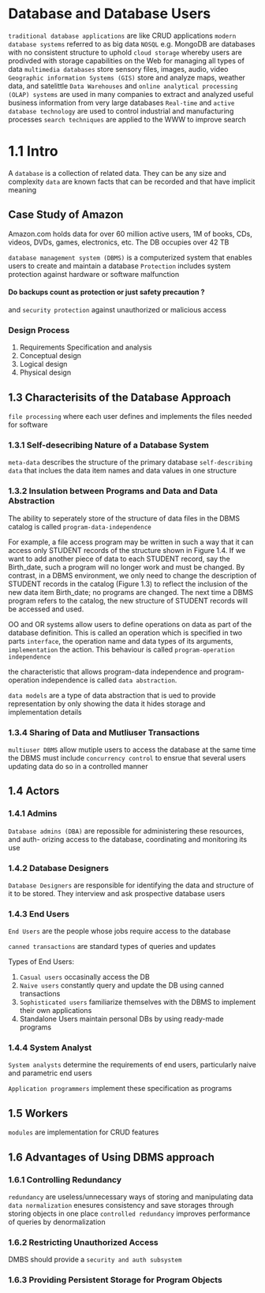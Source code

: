 # Database and Database Users

``` traditional database applications ``` are like CRUD applications
``` modern database systems ``` referred to as big data
``` NOSQL ``` e.g. MongoDB are databases with no consistent structure to uphold
``` cloud storage ``` whereby users are prodivded with storage capabilities on the Web for managing all types of data
``` multimedia databases ``` store sensory files, images, audio, video
``` Geographic information Systems (GIS)``` store and analyze maps, weather data, and satelittle
``` Data Warehouses ``` and ``` online analytical processing (OLAP) systems ``` are used in many companies to extract and analyzed useful business information from very large databases 
``` Real-time ``` and ``` active database technology ``` are used to control industrial and manufacturing processes
``` search techniques ``` are applied to the WWW to improve search

# 1.1 Intro

A ``` database ``` is a collection of related data. They can be any size and complexity
``` data ``` are known facts that can be recorded and that have implicit meaning

## Case Study of Amazon
Amazon.com holds data for over 60 million active users, 1M of books, CDs, videos, DVDs, games, electronics, etc. 
The DB occupies over 42 TB

``` database management system (DBMS) ``` is a computerized system that enables users to create and maintain a database
``` Protection ``` includes system protection against hardware or software malfunction 
#### Do backups count as protection or just safety precaution ?
and `` security protection `` against unauthorized or malicious access

### Design Process
1. Requirements Specification and analysis
2. Conceptual design
3. Logical design
4. Physical design

## 1.3 Characterisits of the Database Approach
``` file processing ``` where each user defines and implements the files needed for software 

### 1.3.1 Self-desecribing Nature of a Database System
``` meta-data ``` describes the structure of the primary database
``` self-describing data ``` that inclues the data item names and data values in one structure

### 1.3.2 Insulation between Programs and Data and Data Abstraction
The ability to seperately store of the structure of data files in the DBMS catalog 
is called ``` program-data-independence ```

For example, a file access program may be written in such a way that it can access
only STUDENT records of the structure shown in Figure 1.4. If we want to add
another piece of data to each STUDENT record, say the Birth_date, such a program
will no longer work and must be changed. By contrast, in a DBMS environment, we
only need to change the description of STUDENT records in the catalog (Figure 1.3)
to reflect the inclusion of the new data item Birth_date; no programs are changed.
The next time a DBMS program refers to the catalog, the new structure of
STUDENT records will be accessed and used.

OO and OR systems allow users to define operations on data as part of the database
definition. This is called an operation which is specified in two parts `interface`,
the operation name and data types of its arguments, `implementation` the action.
This behaviour is called `program-operation independence`

the characteristic that allows program-data independence and program-operation 
independence is called `data abstraction`.

``data models`` are a type of data abstraction that is ued to provide representation
by only showing the data it hides storage and implementation details

### 1.3.4 Sharing of Data and Mutliuser Transactions
``multiuser DBMS`` allow mutiple users to access the database at the same time
the DBMS must include `concurrency control` to ensrue that several users updating 
data do so in a controlled manner 

## 1.4 Actors
### 1.4.1 Admins
``Database admins (DBA)`` are repossible for administering these resources, and auth-
orizing access to the database, coordinating and monitoring its use

### 1.4.2 Database Designers
``Database Designers`` are responsible for identifying the data and structure of it 
to be stored. They interview and ask prospective database users

### 1.4.3 End Users
``End Users`` are the people whose jobs require access to the database

``canned transactions`` are standard types of queries and updates

Types of End Users:
1. `Casual users` occasinally access the DB
2. `Naive users` constantly query and update the DB using canned transactions
3. `Sophisticated users` familiarize themselves with the DBMS to implement their 
    own applications
4. Standalone Users maintain personal DBs by using ready-made programs

### 1.4.4 System Analyst

`System analysts` determine the requirements of end users, particularly naive and
parametric end users 

`Application programmers` implement these specification as programs

## 1.5 Workers
`modules` are implementation for CRUD features

## 1.6 Advantages of Using DBMS approach
### 1.6.1 Controlling Redundancy
`redundancy` are useless/unnecessary ways of storing and manipulating data
`data normalization` enesures consistency and save storages through storing objects 
in one place
`controlled redundancy` improves performance of queries by denormalization

### 1.6.2 Restricting Unauthorized Access
DMBS should provide a `security and auth subsystem`

### 1.6.3 Providing Persistent Storage for Program Objects

